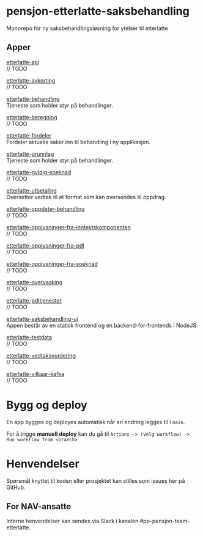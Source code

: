 # pensjon-etterlatte-saksbehandling

Monorepo for ny saksbehandlingsløsning for ytelser til etterlatte

## Apper

[etterlatte-api](apps/etterlatte-api) \
// TODO

[etterlatte-avkorting](apps/etterlatte-avkorting) \
// TODO

[etterlatte-behandling](apps/etterlatte-behandling) \
Tjeneste som holder styr på behandlinger.

[etterlatte-beregning](apps/etterlatte-beregning) \
// TODO

[etterlatte-fordeler](apps/etterlatte-fordeler) \
Fordeler aktuelle saker inn til behandling i ny applikasjon.

[etterlatte-grunnlag](apps/etterlatte-grunnlag) \
Tjeneste som holder styr på behandlinger.

[etterlatte-gyldig-soeknad](apps/etterlatte-gyldig-soeknad) \
// TODO

[etterlatte-utbetaling](apps/etterlatte-utbetaling) \
Oversetter vedtak til et format som kan oversendes til oppdrag.

[etterlatte-oppdater-behandling](apps/etterlatte-oppdater-behandling) \
// TODO

[etterlatte-opplysninger-fra-inntektskomponenten](apps/etterlatte-opplysninger-fra-inntektskomponenten) \
// TODO

[etterlatte-opplysninger-fra-pdl](apps/etterlatte-opplysninger-fra-pdl) \
// TODO

[etterlatte-opplysninger-fra-soeknad](apps/etterlatte-opplysninger-fra-soeknad) \
// TODO

[etterlatte-overvaaking](apps/etterlatte-overvaaking) \
// TODO

[etterlatte-pdltjenester](apps/etterlatte-pdltjenester) \
// TODO

[etterlatte-saksbehandling-ui](apps/etterlatte-saksbehandling-ui) \
Appen består av en statisk frontend og en backend-for-frontends i NodeJS.

[etterlatte-testdata](apps/etterlatte-testdata) \
// TODO

[etterlatte-vedtaksvurdering](apps/etterlatte-vedtaksvurdering) \
// TODO

[etterlatte-vilkaar-kafka](apps/etterlatte-vilkaar-kafka) \
// TODO

# Bygg og deploy

En app bygges og deployes automatisk når en endring legges til i `main`.

For å trigge **manuell deploy** kan du gå til `Actions -> (velg workflow) -> Run workflow from <branch>`

# Henvendelser

Spørsmål knyttet til koden eller prosjektet kan stilles som issues her på GitHub.

## For NAV-ansatte

Interne henvendelser kan sendes via Slack i kanalen #po-pensjon-team-etterlatte.
